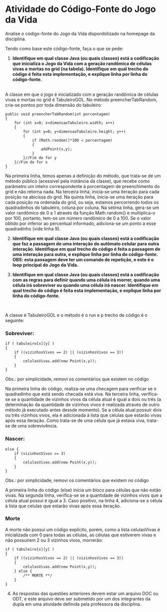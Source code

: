 # Atividade do Código-Fonte do Jogo da Vida


Analise o código-fonte do Jogo da Vida disponibilizado na homepage da disciplina.

Tendo como base este código-fonte, faça o que se pede:

1. **Identifique em qual classe Java (ou quais classes) está a codificação que inicializa o Jogo da Vida com a geração randômica de células vivas e mortas no grid (na tabela).
Identifique em qual trecho do código é feita esta implementação, e explique linha por linha do código-fonte.**

<br>
A classe em que o jogo é inicializado com a geração randômica de células vivas e mortas no grid é TabuleiroGOL. No método preencherTabRandom, cria-se pontos por toda dimensão do tabuleiro:

```
public void preencherTabRandom(int porcentagem) 
{
    for (int x=0; x<dimensaoTabuleiro.width; x++) 
    {
        for (int y=0; y<dimensaoTabuleiro.height; y++) 
        {
            if (Math.random()*100 < porcentagem) 
            {
                addPoint(x,y);
            }
        }//Fim do for y
    }//Fim do for x
}
```

Na primeira linha, temos apenas a definição do método, que trata-se de um método público (acessível pela instância da classe), que recebe como parâmetro um inteiro correspondente à porcentagem de preenchimento do grid e não retorna nada.
Na terceira linha, inicia-se uma iteração para cada posição na abicissa do grid. Na quinta linha, inicia-se uma iteração para cada posição na ordenada do grid, ou seja, estamos percorrendo todos os quadradinhos do tabuleiro, coluna por coluna.
Na sétima linha, gera-se um valor randômico de 0 a 1 através da função Math.random() e multiplica-o por 100, portanto, tem-se um número randômico de 0 a 100. Se o valor obtido por inferior ao percentual informado, adiciona-se um ponto a esse quadradinho (vide linha 9).


2. **Identifique em qual classe Java (ou quais classes) está a codificação que faz a passagem de uma interação do autômato celular para outra interação. Identifique em qual trecho do código é feita a passagem de uma interação para outra, e explique linha por linha do código-fonte. OBS: esta passagem deve ter um comando de repetição, e este é o loop principal do Jogo da Vida.**


3. **Identifique em qual classe Java (ou quais classes) está a codificação com as regras para definir quando uma célula irá morrer, quando uma célula irá sobreviver ou quando uma célula irá nascer. Identifique em qual trecho do código é feita esta implementação, e explique linha por linha do código-fonte.**
<br>

A classe é TabuleiroGOL e o método é o run e p trecho de código é o seguinte:

### Sobreviver:

```
if ( tabuleiro[x][y] ) 
{
    if ((vizinhosVivos == 2) || (vizinhosVivos == 3)) 
    {
        celulasVivas.add(new Point(x,y));
    } 
}
```
Obs.: por simplicidade, removi os comentários que existem no código

Na primeira linha do código, realiza-se uma checagem para verificar se o quadradinho que está sendo checada está viva. Na terceira linha, verifica-se se a quantidade de vizinhos vivos da célula atual é igual a dois ou três (a determinação da quantidade de vizinhos vivos é realizada através de outro método já executado antes dessde momento).
Se a célula atual possuir dois ou três vizinhos vivos, ela é adicionada à lista que celulas que estarão vivas após essa iteração. Como trata-se de uma célula que já estava viva, trata-se de uma sobrevivência.

### Nascer: 
```
else {
    if (vizinhosVivos == 3) 
    {
        celulasVivas.add(new Point(x,y));
    }
}
```
Obs.: por simplicidade, removi os comentários que existem no código

A primeira linha do código (else) inicia um bloco para células que não estão vivas. Na segunda linha, verifica-se se a quantidade de vizinhos vivos que a célula atual possui é igual a 3. Caso positivo, na linha 4, adiciona-se a célula à lista que celulas que estarão vivas após essa iteração.

### Morte

A morte não possui um código explícito, porém, como a lista celulasVivas é inicializada com 0 para todas as células, as células que estiverem vivas e não possuírem 2 ou 3 vizinhos vivos, morrerão:

```
if ( tabuleiro[x][y] ) 
{
    if ((vizinhosVivos == 2) || (vizinhosVivos == 3)) 
    {
        celulasVivas.add(new Point(x,y));
    } else {
        /** MORTE **/
    }
} 
```

4. As respostas das questões anteriores devem estar um arquivo DOC ou ODT, e este arquivo deve ser submetido por um dos integrantes da dupla em uma atividade definida pela professora da disciplina.

